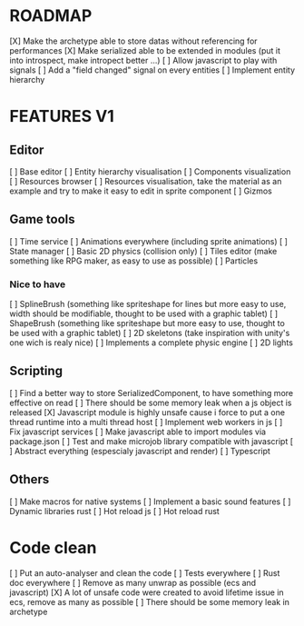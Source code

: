 # ROADMAP

[X] Make the archetype able to store datas without referencing for performances
[X] Make serialized able to be extended in modules (put it into introspect, make intropect better ...)
[ ] Allow javascript to play with signals
[ ] Add a "field changed" signal on every entities
[ ] Implement entity hierarchy

# FEATURES V1

## Editor

[ ] Base editor
[ ] Entity hierarchy visualisation
[ ] Components visualization
[ ] Resources browser
[ ] Resources visualisation, take the material as an example and try to make it easy to edit in sprite component
[ ] Gizmos

## Game tools

[ ] Time service
[ ] Animations everywhere (including sprite animations)
[ ] State manager
[ ] Basic 2D physics (collision only)
[ ] Tiles editor (make something like RPG maker, as easy to use as possible)
[ ] Particles

### Nice to have

[ ] SplineBrush (something like spriteshape for lines but more easy to use, width should be modifiable, thought to be used with a graphic tablet)
[ ] ShapeBrush (something like spriteshape but more easy to use, thought to be used with a graphic tablet)
[ ] 2D skeletons (take inspiration with unity's one wich is realy nice)
[ ] Implements a complete physic engine
[ ] 2D lights

## Scripting

[ ] Find a better way to store SerializedComponent, to have something more effective on read
[ ] There should be some memory leak when a js object is released
[X] Javascript module is highly unsafe cause i force to put a one thread runtime into a multi thread host
[ ] Implement web workers in js
[ ] Fix javascript services
[ ] Make javascript able to import modules via package.json
[ ] Test and make microjob library compatible with javascript
[ ] Abstract everything (espescialy javascript and render)
[ ] Typescript

## Others

[ ] Make macros for native systems
[ ] Implement a basic sound features
[ ] Dynamic libraries rust
[ ] Hot reload js
[ ] Hot reload rust

# Code clean

[ ] Put an auto-analyser and clean the code
[ ] Tests everywhere
[ ] Rust doc everywhere
[ ] Remove as many unwrap as possible (ecs and javascript)
[X] A lot of unsafe code were created to avoid lifetime issue in ecs, remove as many as possible
[ ] There should be some memory leak in archetype